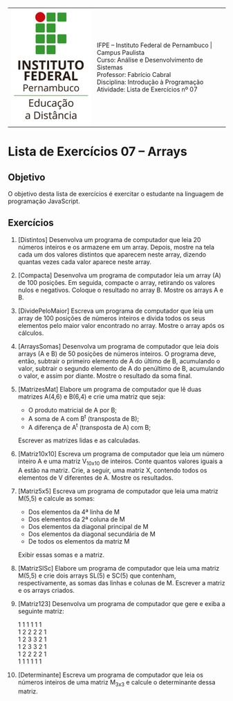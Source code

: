<table>
  <thead>
  </thead>
  <tbody>
    <tr>
      <td>
        <img src="logotipo-ead-mini.png">
      </td>
      <td>
IFPE – Instituto Federal de Pernambuco | Campus Paulista<br/>
Curso: Análise e Desenvolvimento de Sistemas<br/>
Professor: Fabrício Cabral <fabricio.cabral@ead.ifpe.edu.br><br/>
Disciplina: Introdução à Programação<br/>
Atividade: Lista de Exercícios nº 07
      </td>
    </tr>
  </tbody>
</table>

# Lista de Exercícios 07 – Arrays

## Objetivo

O objetivo desta lista de exercícios é exercitar o estudante na linguagem de programação JavaScript.

## Exercícios

1. [Distintos] Desenvolva um programa de computador que leia 20 números inteiros e os armazene em um array. Depois, mostre na tela cada um dos valores distintos que aparecem neste array, dizendo quantas vezes cada valor aparece neste array.

2. [Compacta] Desenvolva um programa de computador leia um array (A) de 100 posições. Em seguida, compacte o array, retirando os valores nulos e negativos. Coloque o resultado no array B. Mostre os arrays A e B.

3. [DividePeloMaior] Escreva um programa de computador que leia um array de 100 posições de números inteiros e divida todos os seus elementos pelo maior valor encontrado no array. Mostre o array após os cálculos.

4. [ArraysSomas] Desenvolva um programa de computador que leia dois arrays (A e B) de 50 posições de números inteiros. O programa deve, então, subtrair o primeiro elemento de A do último de B, acumulando o valor, subtrair o segundo elemento de A do penúltimo de B, acumulando o valor, e assim por diante. Mostre o resultado da soma final.

5. [MatrizesMat] Elabore um programa de computador que lê duas matrizes A(4,6) e B(6,4) e crie uma matriz que seja:
    - O produto matricial de A por B;
    - A soma de A com B<sup>t</sup> (transposta de B);
    - A diferença de A<sup>t</sup> (transposta de A) com B;

    Escrever as matrizes lidas e as calculadas.

6. [Matriz10x10] Escreva um programa de computador que leia um número inteiro A e uma matriz V<sub>10x10</sub> de inteiros. Conte quantos valores iguais a A estão na matriz. Crie, a seguir, uma matriz X, contendo todos os elementos de V diferentes de A. Mostre os resultados.

7. [Matriz5x5] Escreva um programa de computador que leia uma matriz M(5,5) e calcule as somas:
    - Dos elementos da 4ª linha de M
    - Dos elementos da 2ª coluna de M
    - Dos elementos da diagonal principal de M
    - Dos elementos da diagonal secundária de M
    - De todos os elementos da matriz M
    
    Exibir essas somas e a matriz.

8. [MatrizSlSc] Elabore um programa de computador que leia uma matriz M(5,5) e crie dois arrays SL(5) e SC(5) que contenham, respectivamente, as somas das linhas e colunas de M. Escrever a matriz e os arrays criados.

9. [Matriz123] Desenvolva um programa de computador que gere e exiba a seguinte matriz:

    1  1  1  1  1  1  
    1  2  2  2  2  1  
    1  2  3  3  2  1  
    1  2  3  3  2  1  
    1  2  2  2  2  1  
    1  1  1  1  1  1  

10. [Determinante] Escreva um programa de computador que leia os números inteiros de uma matriz M<sub>3x3</sub> e calcule o determinante dessa matriz.
